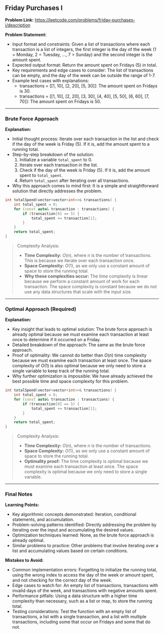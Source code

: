 ## Friday Purchases I
**Problem Link:** https://leetcode.com/problems/friday-purchases-i/description

**Problem Statement:**
- Input format and constraints: Given a list of transactions where each transaction is a list of integers, the first integer is the day of the week (1 = Monday, 2 = Tuesday, ..., 7 = Sunday) and the second integer is the amount spent.
- Expected output format: Return the amount spent on Fridays (5) in total.
- Key requirements and edge cases to consider: The list of transactions can be empty, and the day of the week can be outside the range of 1-7.
- Example test cases with explanations:
  - transactions = [[1, 10], [2, 20], [5, 30]]: The amount spent on Fridays is 30.
  - transactions = [[1, 10], [2, 20], [3, 30], [4, 40], [5, 50], [6, 60], [7, 70]]: The amount spent on Fridays is 50.

---

### Brute Force Approach

**Explanation:**
- Initial thought process: Iterate over each transaction in the list and check if the day of the week is Friday (5). If it is, add the amount spent to a running total.
- Step-by-step breakdown of the solution:
  1. Initialize a variable `total_spent` to 0.
  2. Iterate over each transaction in the list.
  3. Check if the day of the week is Friday (5). If it is, add the amount spent to `total_spent`.
  4. Return `total_spent` after iterating over all transactions.
- Why this approach comes to mind first: It is a simple and straightforward solution that directly addresses the problem.

```cpp
int totalSpend(vector<vector<int>>& transactions) {
    int total_spent = 0;
    for (const auto& transaction : transactions) {
        if (transaction[0] == 5) {
            total_spent += transaction[1];
        }
    }
    return total_spent;
}
```

> Complexity Analysis:
> - **Time Complexity:** $O(n)$, where $n$ is the number of transactions. This is because we iterate over each transaction once.
> - **Space Complexity:** $O(1)$, as we only use a constant amount of space to store the running total.
> - **Why these complexities occur:** The time complexity is linear because we perform a constant amount of work for each transaction. The space complexity is constant because we do not use any data structures that scale with the input size.

---

### Optimal Approach (Required)

**Explanation:**
- Key insight that leads to optimal solution: The brute force approach is already optimal because we must examine each transaction at least once to determine if it occurred on a Friday.
- Detailed breakdown of the approach: The same as the brute force approach.
- Proof of optimality: We cannot do better than $O(n)$ time complexity because we must examine each transaction at least once. The space complexity of $O(1)$ is also optimal because we only need to store a single variable to keep track of the running total.
- Why further optimization is impossible: We have already achieved the best possible time and space complexity for this problem.

```cpp
int totalSpend(vector<vector<int>>& transactions) {
    int total_spent = 0;
    for (const auto& transaction : transactions) {
        if (transaction[0] == 5) {
            total_spent += transaction[1];
        }
    }
    return total_spent;
}
```

> Complexity Analysis:
> - **Time Complexity:** $O(n)$, where $n$ is the number of transactions.
> - **Space Complexity:** $O(1)$, as we only use a constant amount of space to store the running total.
> - **Optimality proof:** The time complexity is optimal because we must examine each transaction at least once. The space complexity is optimal because we only need to store a single variable.

---

### Final Notes

**Learning Points:**
- Key algorithmic concepts demonstrated: Iteration, conditional statements, and accumulation.
- Problem-solving patterns identified: Directly addressing the problem by iterating over the input and accumulating the desired values.
- Optimization techniques learned: None, as the brute force approach is already optimal.
- Similar problems to practice: Other problems that involve iterating over a list and accumulating values based on certain conditions.

**Mistakes to Avoid:**
- Common implementation errors: Forgetting to initialize the running total, using the wrong index to access the day of the week or amount spent, and not checking for the correct day of the week.
- Edge cases to watch for: An empty list of transactions, transactions with invalid days of the week, and transactions with negative amounts spent.
- Performance pitfalls: Using a data structure with a higher time complexity than necessary, such as a list or map, to store the running total.
- Testing considerations: Test the function with an empty list of transactions, a list with a single transaction, and a list with multiple transactions, including some that occur on Fridays and some that do not.